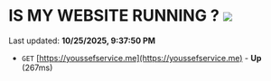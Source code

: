 # IS MY WEBSITE RUNNING ? [![](https://img.shields.io/static/v1?label=Sponsor&message=%E2%9D%A4&logo=GitHub&color=%23fe8e86)](https://github.com/sponsors/Youssef-Lehmam)

Last updated: **10/25/2025, 9:37:50 PM**

- `GET` [https://youssefservice.me](https://youssefservice.me) - **Up** (267ms)
